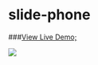 # slide-phone

###[View Live Demo;](https://gcelaor.github.io／slide-picture／slide-picture／demo.html)

![](https://github.com/gcelaor/slide-picture/raw/master/slide-phone/img/demo.jpg)
